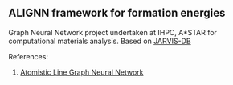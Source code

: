 ## ALIGNN framework for formation energies

Graph Neural Network project undertaken at IHPC, A*STAR for computational materials analysis. Based on [JARVIS-DB](https://pages.nist.gov/jarvis/)

References:
1. [Atomistic Line Graph Neural Network](**url**)

